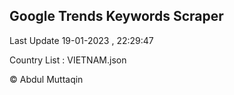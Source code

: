 

## Google Trends Keywords Scraper 
 
Last Update 19-01-2023 , 22:29:47

Country List :
VIETNAM.json



© Abdul Muttaqin 
